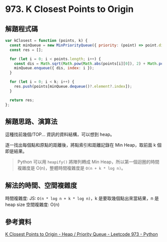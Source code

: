 # 973. K Closest Points to Origin

## 解題程式碼

```javascript
var kClosest = function (points, k) {
  const minQueue = new MinPriorityQueue({ priority: (point) => point.dis });
  const res = [];

  for (let i = 0; i < points.length; i++) {
    const dis = Math.sqrt(Math.pow(Math.abs(points[i][0]), 2) + Math.pow(Math.abs(points[i][1]), 2));
    minQueue.enqueue({ dis, index: i });
  }

  for (let i = 0; i < k; i++) {
    res.push(points[minQueue.dequeue()?.element?.index]);
  }

  return res;
};
```

## 解題思路、演算法

這種找前幾個/TOP... 資訊的資料結構，可以想到 heap。

逐一找出每個點和原點的距離後，將點索引和距離記錄在 Min Heap，取前面 k 個即是結果。

> Python 可以用 `heapify()` 將陣列轉成 Min Heap，所以第一個迴圈的時間複雜度是 O(n)，整體時間複雜度是 `O(n + k * log n)`。

## 解法的時間、空間複雜度

時間複雜度: JS: `O(n * log n + k * log n)`，k 是要取幾個點出來當結果，n 是 heap size
空間複雜度: O(n)

## 參考資料

[K Closest Points to Origin - Heap / Priority Queue - Leetcode 973 - Python](https://youtu.be/rI2EBUEMfTk)
